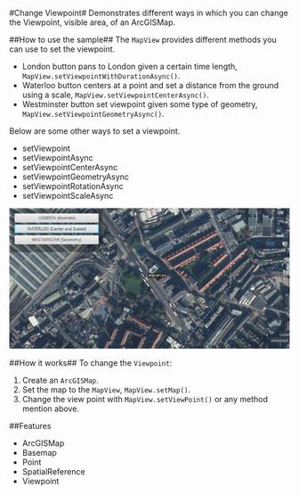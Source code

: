 #Change Viewpoint#
Demonstrates different ways in which you can change the Viewpoint, visible area, of an ArcGISMap.


##How to use the sample##
The `MapView` provides different methods you can use to set the viewpoint. 
 - London button pans to London given a certain time length, `MapView.setViewpointWithDurationAsync()`.
 - Waterloo button centers at a point and set a distance from the ground using a scale, `MapView.setViewpointCenterAsync()`.
 - Westminster button set viewpoint given some type of geometry, `MapView.setViewpointGeometryAsync()`.
 
Below are some other ways to set a viewpoint.
- setViewpoint
- setViewpointAsync
- setViewpointCenterAsync
- setViewpointGeometryAsync
- setViewpointRotationAsync
- setViewpointScaleAsync


![](ChangeViewpoint.png)

##How it works##
To change the `Viewpoint`:

1. Create an `ArcGISMap`. 
2. Set the map to the `MapView`, `MapView.setMap()`. 
3. Change the view point with `MapView.setViewPoint()` or any method mention above.

##Features
- ArcGISMap
- Basemap
- Point
- SpatialReference
- Viewpoint
